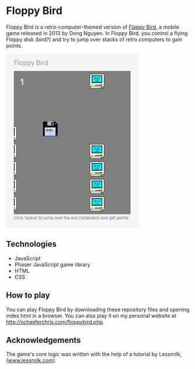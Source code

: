 # Floppy Bird
Floppy Bird is a retro-computer-themed version of [Flappy Bird](https://en.wikipedia.org/wiki/Flappy_Bird), a mobile game released in 2013 by Dong Nguyen. In Floppy Bird, you control a flying Floppy disk (bird?) and try to jump over stacks of retro computers to gain points.

![Floppy Bird: The Game](/images/floppybird.png)

## Technologies
* JavaScript
* Phaser JavaScript game library
* HTML
* CSS

## How to play
You can play Floppy Bird by downloading these repository files and opening index.html in a browser.
You can also play it on my personal website at http://schaeferchris.com/floppybird.php.

## Acknowledgements
The game's core logic was written with the help of a tutorial by Lessmilk, (www.lessmilk.com).
